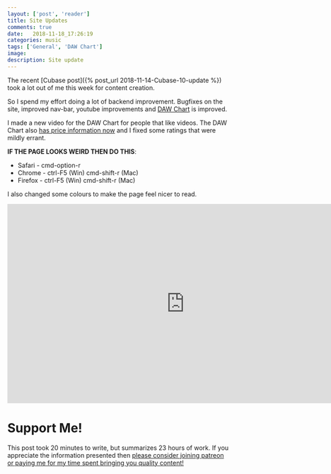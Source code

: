 ```yaml
---
layout: ['post', 'reader']
title: Site Updates
comments: true
date:   2018-11-18_17:26:19 
categories: music
tags: ['General', 'DAW Chart']
image:
description: Site update
---
```


The recent [Cubase post]({% post_url 2018-11-14-Cubase-10-update %}) took a lot out of me this week for content creation.

So I spend my effort doing a lot of backend improvement. Bugfixes on the site, improved nav-bar, youtube improvements and [DAW Chart](/DAW-Chart.html) is improved.

I made a new video for the DAW Chart for people that like videos. The DAW Chart also [has price information now](/DAW-Explain.html#price) and I fixed some ratings that were mildly errant.

**IF THE PAGE LOOKS WEIRD THEN DO THIS**:

* Safari - cmd-option-r
* Chrome - ctrl-F5 (Win) cmd-shift-r (Mac)
* Firefox - ctrl-F5 (Win) cmd-shift-r (Mac)

I also changed some colours to make the page feel nicer to read.

<iframe width="800" height="450" src="https://www.youtube.com/embed/5Qn5K3Wc92I" frameborder="0" allow="accelerometer; autoplay; encrypted-media; gyroscope; picture-in-picture" allowfullscreen></iframe>

<!--more-->



# Support Me!

This post took 20 minutes to write, but summarizes 23 hours of work. If you appreciate the information presented then <a href="/DonateNow/">please consider joining patreon or paying me for my time spent bringing you quality content!</a>






